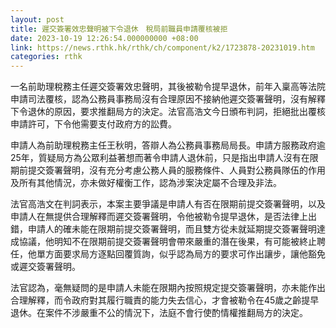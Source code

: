 ```yaml
---
layout: post
title: 遲交簽署效忠聲明被下令退休　稅局前職員申請覆核被拒
date: 2023-10-19 12:26:54.000000000 +08:00
link: https://news.rthk.hk/rthk/ch/component/k2/1723878-20231019.htm
categories: rthk
---
```


一名前助理稅務主任遲交簽署效忠聲明，其後被勒令提早退休，前年入稟高等法院申請司法覆核，認為公務員事務局沒有合理原因不接納他遲交簽署聲明，沒有解釋下令退休的原因，要求推翻局方的決定。法官高浩文今日頒布判詞，拒絕批出覆核申請許可，下令他需要支付政府方的訟費。

申請人為前助理稅務主任王秋明，答辯人為公務員事務局局長。申請方服務政府逾25年，質疑局方為公眾利益著想而著令申請人退休前，只是指出申請人沒有在限期前提交簽署聲明，沒有充分考慮公務人員的服務條件、人員對公務員隊伍的作用及所有其他情況，亦未做好權衡工作，認為涉案決定屬不合理及非法。

法官高浩文在判詞表示，本案主要爭議是申請人有否在限期前提交簽署聲明，以及申請人在無提供合理解釋而遲交簽署聲明，令他被勒令提早退休，是否法律上出錯，申請人的確未能在限期前提交簽署聲明，而且雙方從未就延期提交簽署聲明達成協議，他明知不在限期前提交簽署聲明會帶來嚴重的潛在後果，有可能被終止聘任，他單方面要求局方逐點回覆質詢，似乎認為局方的要求可作出讓步，讓他豁免或遲交簽署聲明。

法官認為，毫無疑問的是申請人未能在限期內按照規定提交簽署聲明，亦未能作出合理解釋，而令政府對其履行職責的能力失去信心，才會被勒令在45歲之齡提早退休。在案件不涉嚴重不公的情況下，法庭不會行使酌情權推翻局方的決定。
